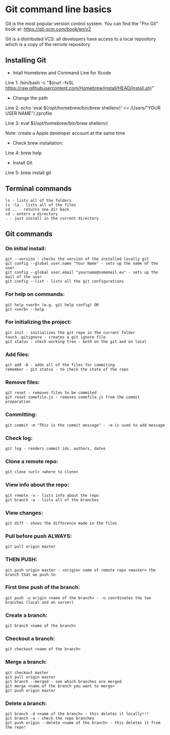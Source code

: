 # Git command line basics

Git is the most popular version control system. You can find the "Pro Git" book at: https://git-scm.com/book/en/v2

Git is a distributed VCS: all developers have access to a local repository which is a copy of the remote repository

## Installing Git

  - Intall Homebrew and Command Line for Xcode

Line 1: /bin/bash -c "$(curl -fsSL https://raw.githubusercontent.com/Homebrew/install/HEAD/install.sh)"

  - Change the path

Line 2: echo 'eval $(/opt/homebrew/bin/brew shellenv)' >> /Users/"YOUR USER NAME"/.zprofile

Line 3: eval $(/opt/homebrew/bin/brew shellenv)

Note: create a Apple developer account at the same time

  - Check brew installation:

Line 4: brew help

  - Install Git 

Line 5: brew install git

## Terminal commands
	ls - lists all of the folders 
	ls -la - lists all of the files 
	cd .. - returns one dir back 
	cd - enters a directory
	. - just install in the current directory 

## Git commands

### On initial install:
	git --version - checks the version of the installed locally git
	git config --global user.name "Your Name" - sets up the name of the user 
	git config --global user.email "yourname@somemail.eu" - sets up the mail of the user
	git config --list - lists all the git configurations
	
### For help on commands:
	git help <verb> (e.g. git help config) OR 
	git <verb> --help 
	
### For initializing the project:
	git init - initializes the git repo in the current folder
	touch .gitignore - creates a git ignore file
	git status - check working tree - both on the git and on local 

### Add files:
	git add -A - adds all of the files for commiting
	remember - git status - to check the state of the repo 
	
### Remove files: 
	git reset - removes files to be commited 
	git reset somefile.js - removes somefile.js from the commit preparation
	
### Committing:
	git commit -m "This is the commit message" - -m is used to add message
	
### Check log:
	git log - renders commit ids, authors, dates
	
### Clone a remote repo:
	git clone <url> <where to clone>

### View info about the repo:
	git remote -v - lists info about the repo
	git branch -a - lists all of the branches

### View changes:
	git diff - shows the difference made in the files
	
### Pull before push ALWAYS:
	git pull origin master
	
### THEN PUSH:
	git push origin master - <origin> name of remote repo <master> the branch that we push to 
	
### First time push of the branch:
	git push -u origin <name of the branch> - -u coordinates the two branches (local and on server)
	
### Create a branch:
	git branch <name of the branch>

### Checkout a branch:
	git checkout <name of the branch>

### Merge a branch:
	git checkout master
	git pull origin master
	git branch --merged - see which branches are merged 
	git merge <name of the branch you want to merge>
	git push origin master 

### Delete a branch:
	git branch -d <name of the branch> - this deletes it locally!!!
	git branch -a - check the repo branches 
	git push origin --delete <name of the branch> - this deletes it from the repo!




